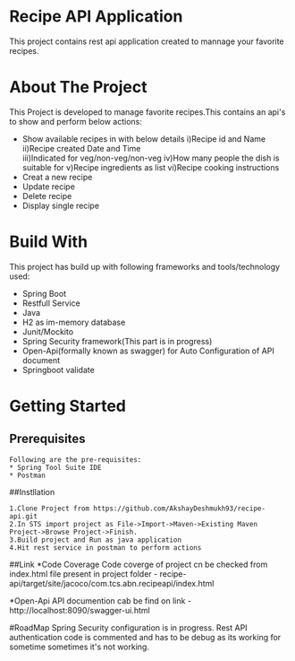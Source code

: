 
# Recipe API Application

This project contains rest api application created to mannage your favorite recipes.

# About The Project
This Project is developed to manage favorite recipes.This contains an api's to show and perform below actions:
 * Show available recipes in with below details
	i)Recipe id and Name
	ii)Recipe created Date and Time		
	iii)Indicated for veg/non-veg/non-veg
	iv)How many people the dish is suitable for
	v)Recipe ingredients as list
	vi)Recipe cooking instructions
 * Creat a new recipe
 * Update recipe
 * Delete recipe
 * Display single recipe
 
# Build With
This project has build up with following frameworks and tools/technology used:
 * Spring Boot
 * Restfull Service
 * Java
 * H2 as im-memory database
 * Junit/Mockito
 * Spring Security framework(This part is in progress)
 * Open-Api(formally known as swagger) for Auto Configuration of API document
 * Springboot validate
 
# Getting Started
  ##  Prerequisites
	Following are the pre-requisites:
	* Spring Tool Suite IDE
	* Postman

  ##Instllation
    
	1.Clone Project from https://github.com/AkshayDeshmukh93/recipe-api.git 
	2.In STS import project as File->Import->Maven->Existing Maven Project->Browse Project->Finish.
	3.Build project and Run as java application 
	4.Hit rest service in postman to perform actions
	
  ##Link
   *Code Coverage 
   Code coverge of project cn be checked from index.html file present in project folder - recipe-api/target/site/jacoco/com.tcs.abn.recipeapi/index.html
  
   *Open-Api
   API documention cab be find on link - http://localhost:8090/swagger-ui.html
   
#RoadMap
	Spring Security configuration is in progress. Rest API authentication code is commented and has to be debug as its working for sometime sometimes it's not working.
  

